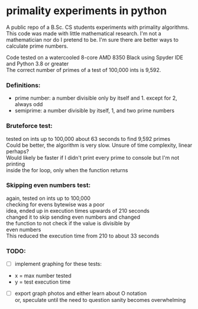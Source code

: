 # primality experiments in python
A public repo of a B.Sc. CS students experiments with primality algorithms. This code was made with little mathematical research. I'm not a mathematician nor do I pretend to be. I'm sure there are better ways to calculate prime numbers.

Code tested on a watercooled 8-core AMD 8350 Black using Spyder IDE and Python 3.8 or greater  
The correct number of primes of a test of 100,000 ints is 9,592.  

### Definitions:
* prime number: a number divisible only by itself and 1. except for 2, always odd
* semiprime: a number divisible by itself, 1, and two prime numbers


### Bruteforce test:
tested on ints up to 100,000
about 63 seconds to find 9,592 primes  
Could be better, the algorithm is very slow. Unsure of time complexity, linear perhaps?  
Would likely be faster if I didn't print every prime to console but I'm not printing  
   inside the for loop, only when the function returns  


### Skipping even numbers test:
again, tested on ints up to 100,000  
checking for evens bytewise was a poor  
idea, ended up in execution times upwards of 210 seconds  
changed it to skip sending even numbers and changed  
the function to not check if the value is divisible by  
even numbers  
This reduced the execution time from 210 to about 33 seconds  


### TODO:
- [ ] implement graphing for these tests:
* x = max number tested  
* y = test execution time  

- [ ] export graph photos and either learn about O notation  
or, speculate until the need to question sanity becomes overwhelming  
